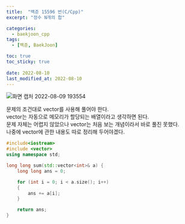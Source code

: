 ```yaml
---
title:  "백준 15596 번(C/Cpp)"
excerpt: "정수 N개의 합"

categories:
  - baekjoon_cpp
tags:
  - [백준, BaekJoon]

toc: true
toc_sticky: true
 
date: 2022-08-10
last_modified_at: 2022-08-10
---
```


![화면 캡처 2022-08-09 193554](https://user-images.githubusercontent.com/106606698/183628112-2cd050bd-0042-4529-9c72-8e015580dab3.png)
 
문제의 조건대로 vector를 사용해 풀어야 한다.  
vector는 자동으로 메모리가 할당되는 배열이라고 생각하면 된다.  
문제 자체는 어렵지 않았으나 vector는 처음 보는 개념이라서 바로 풀진 못했다.  
나중에 vector에 관한 내용도 따로 정리해 두어야겠다.

```c++
#include<iostream>
#include <vector>
using namespace std;

long long sum(std::vector<int>& a) {
	long long ans = 0;

	for (int i = 0; i < a.size(); i++)
	{
		ans += a[i];
	}

	return ans;
}
```  